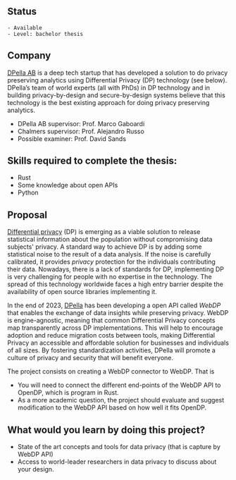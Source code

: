 
## Status 

    - Available
    - Level: bachelor thesis 

## Company 

[DPella AB](www.dpella.io) is a deep tech startup that has developed a solution
to do privacy preserving analytics using Differential Privacy (DP) technology
(see below). DPella’s team of world experts (all with PhDs) in DP technology and
in building privacy-by-design and secure-by-design systems believe that this
technology is the best existing approach for doing privacy preserving analytics.  

- DPella AB supervisor: Prof. Marco Gaboardi
- Chalmers supervisor: Prof. Alejandro Russo
- Possible examiner: Prof. David Sands

## Skills required to complete the thesis:

- Rust 
- Some knowledge about open APIs
- Python 

## Proposal 

[Differential privacy](https://link.springer.com/chapter/10.1007/11681878_14)
(DP) is emerging as a viable solution to release statistical information about
the population without compromising data subjects' privacy. A standard way to
achieve DP is by adding some statistical noise to the result of a data analysis.
If the noise is carefully calibrated, it provides *privacy* protection for the
individuals contributing their data. Nowadays, there is a lack of standards for
DP,  implementing DP is very challenging for people with no expertise in the
technology. The spread of this technology worldwide faces a high entry barrier
despite the availability of open source libraries implementing it.  

In the end of 2023, [DPella](https://www.dpella.io) has been developing a open
API called *WebDP* that enables the exchange of data insights while preserving
privacy. WebDP is engine-agnostic, meaning that common Differential Privacy
concepts map transparently across DP implementations. This will help to
encourage adoption and reduce migration costs between tools, making Differential
Privacy an accessible and affordable solution for businesses and individuals of
all sizes. By fostering standardization activities, DPella will promote a
culture of privacy and security that will benefit everyone. 

The project consists on creating a WebDP connector to WebDP. That is

- You will need to connect the different end-points of the WebDP API to OpenDP,
  which is program in Rust. 
- As a more academic question, the project should evaluate and suggest
  modification to the WebDP API based on how well it fits OpenDP. 

## What would you learn by doing this project? 

- State of the art concepts and tools for data privacy (that is capture by WebDP
  API)
- Access to world-leader researchers in data privacy to discuss about your
  design.
